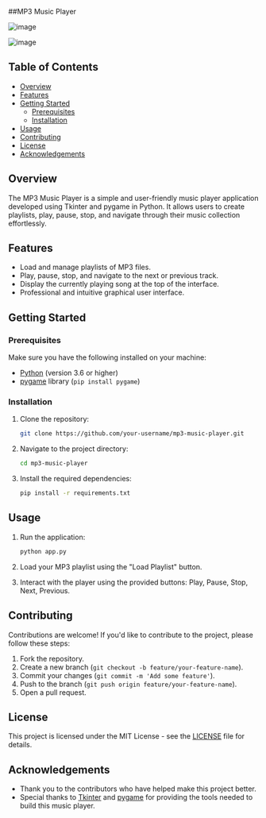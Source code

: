 ##MP3 Music Player

![image](https://github.com/shelkeom230/codeclause_interenship_projects/assets/104075298/971d5e54-9dde-486b-a9b4-848b0014b51b)

![image](https://github.com/shelkeom230/codeclause_interenship_projects/assets/104075298/2043c33f-df0c-479f-b2e2-9f3996862e52)

## Table of Contents

- [Overview](#overview)
- [Features](#features)
- [Getting Started](#getting-started)
  - [Prerequisites](#prerequisites)
  - [Installation](#installation)
- [Usage](#usage)
- [Contributing](#contributing)
- [License](#license)
- [Acknowledgements](#acknowledgements)

## Overview

The MP3 Music Player is a simple and user-friendly music player application developed using Tkinter and pygame in Python. It allows users to create playlists, play, pause, stop, and navigate through their music collection effortlessly.

## Features

- Load and manage playlists of MP3 files.
- Play, pause, stop, and navigate to the next or previous track.
- Display the currently playing song at the top of the interface.
- Professional and intuitive graphical user interface.

## Getting Started

### Prerequisites

Make sure you have the following installed on your machine:

- [Python](https://www.python.org/) (version 3.6 or higher)
- [pygame](https://www.pygame.org/) library (`pip install pygame`)

### Installation

1. Clone the repository:

   ```bash
   git clone https://github.com/your-username/mp3-music-player.git
   ```

2. Navigate to the project directory:

   ```bash
   cd mp3-music-player
   ```

3. Install the required dependencies:

   ```bash
   pip install -r requirements.txt
   ```

## Usage

1. Run the application:

   ```bash
   python app.py
   ```

2. Load your MP3 playlist using the "Load Playlist" button.
3. Interact with the player using the provided buttons: Play, Pause, Stop, Next, Previous.

## Contributing

Contributions are welcome! If you'd like to contribute to the project, please follow these steps:

1. Fork the repository.
2. Create a new branch (`git checkout -b feature/your-feature-name`).
3. Commit your changes (`git commit -m 'Add some feature'`).
4. Push to the branch (`git push origin feature/your-feature-name`).
5. Open a pull request.

## License

This project is licensed under the MIT License - see the [LICENSE](LICENSE) file for details.

## Acknowledgements

- Thank you to the contributors who have helped make this project better.
- Special thanks to [Tkinter](https://docs.python.org/3/library/tkinter.html) and [pygame](https://www.pygame.org/) for providing the tools needed to build this music player.
